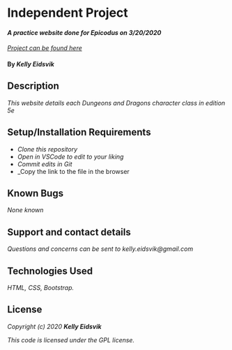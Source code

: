 # Independent Project

#### _A practice website done for Epicodus on 3/20/2020_
_[Project can be found here](https://github.com/keidsvik/independent-project-03202020.git)_

#### By _**Kelly Eidsvik**_ 

## Description

_This website details each Dungeons and Dragons character class in edition 5e_

## Setup/Installation Requirements

* _Clone this repository_
* _Open in VSCode to edit to your liking_
* _Commit edits in Git_
* _Copy the link to the file in the browser

## Known Bugs

_None known_

## Support and contact details

_Questions and concerns can be sent to kelly.eidsvik@gmail.com_

## Technologies Used

_HTML, CSS, Bootstrap._

## License

_Copyright (c) 2020 **Kelly Eidsvik**_

_This code is licensed under the GPL license._
